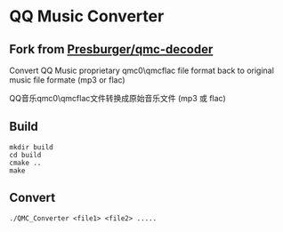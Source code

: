 # QQ Music Converter

## Fork from [Presburger/qmc-decoder](https://github.com/Presburger/qmc-decoder)
Convert QQ Music proprietary qmc0\qmcflac file format back to original music file formate (mp3 or flac)

QQ音乐qmc0\qmcflac文件转换成原始音乐文件 (mp3 或 flac)

## Build

```
mkdir build
cd build
cmake ..
make 
```

## Convert

```
./QMC_Converter <file1> <file2> ..... 
```
